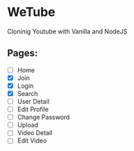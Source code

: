 # WeTube

Cloninig Youtube with Vanilla and NodeJS

## Pages:
- [ ] Home
- [x] Join
- [x] Login
- [x] Search
- [ ] User Detail
- [ ] Edit Profile
- [ ] Change Password
- [ ] Upload
- [ ] Video Detail
- [ ] Edit Video

<!--
# Websites VS Webapps
- Websites: 컨텐츠를 생산하는 것이 아닌 단순히 소비하는 경우, 무언가 만들어 내지 않는, 인터렉티브 요소가 없는

- Webapps: 인터렉티브 요소가 있는

---

# NodeJS
브라우저 밖의 Javascript

## NodeJS 사용하는 경우
백엔드, 서버 빌드해야하는 경우

> [JS는 하드웨어, 하드코어한 처리를 위해 설계된 언어가 아님]

> 많은 데이터를 다뤄야하는 것에 최적화

### dependencies
프로젝트가 실행되려면 필요한 요소를 포함

### devDependencies
프로젝트의 실행과 관련없는 것을 설치하고 싶다면 혹은 개발의 편의를 위한 요소를 포함

--- 

# Server
Connection - Listen - File 처리 - html 저장 - 데이터베이스 저장 - Form 데이터

## Express
NodeJS에서 작동하는 프레임워크

### Middleware
처리가 끝날 때까지 연결되어있는 함수

Express에서 모든 Route와 Connection을 다루는 건 request,response, next를 가지고있다.

위치에 따른 사용법이 달라질 수 있다.

#### Morgan
logging에 도움을 주는 Middleware

- "tiny": GET / 304 - - 0.839 ms

- "combined": ::1 - - [02/Mar/2019:07:40:59 +0000] "GET / HTTP/1.1" 304 - "-" "Mozilla/5.0 (Windows NT 10.0; Win64; x64) AppleWebKit/537.36 (KHTML, like Gecko) Chrome/72.0.3626.109 Safari/537.36"

- "common": ::1 - - [02/Mar/2019:07:41:21 +0000] "GET / HTTP/1.1" 304 -

- "dev": GET / 304 9.825 ms - -

#### Helmet
- NodeJS 앱의 보안에 도움을 주는 Middleware
- Helmet을 이용하면 HTTP 헤더를 적절히 설정하여 몇 가지 잘 알려진 웹 취약성으로부터 앱을 보호할 수 있다.

#### body-parser / cookie-parser

- body-parser: 사용자가 웹사이트로 전달하는 정보들을 검사하는 미들웨어, request 정보에서 form이나 json 형태로 된 body를 검사
- cookie-parser: cookie를 전달받아서 사용할 수 있도록 만들어주는 미들웨어, 사용자 인증등에서 쿠키를 검사할 때 사용


1. 미들웨어 - 하나의 함수를 통해서만 요청이 흘러가는 node.js와 대조적으로, 함수를 효과적으로 배열하는 미들웨어 스택이 있음.

2. 라우팅 - HTTP메서드(get,post,put,delete...)로 특정 URL을 방문할 때만 함수가 호출됨.

3. 요청/응답 개체에 대한 확장 - response.redirect(...) 나 response.sendFile(...) 처럼 확장 가능.

4. 뷰 - 뷰를 사용해서 HTML을 동적으로 렌더링할 수 있음. (뷰템플릿 pug, ejs 등)
---

## Babel
최신 자바스크립트를 이전 Javascript 코드로 변환

> npm i @babel/node @babel/preset-env @babel/core
```
# package.josn
...
"scripts": {
    "start": "nodemon --exec babel-node index.js --delay 2"
}
```
- --delay 2: nodemon이 두번씩 실행되는 것을 방지, babel이 translate되기 전에 한번, 변역 후에 한번 일어나기에..

---

## Views

### Setting Views Template
```
$ npm i pug
```

```
# app.js
...

app.set("view engine", "[Template]");

# routes
~ res.render("[fileName]");
```

---

## Database

### SQL

### NoSQL

### MongoDB
1. MonogDB 설치
2. Bash, mongod 실행
3. mongo 실행

위 단계를 걸치면 성공.

### Mongoose
```
$npm i mongoose
```

#### Local 연결
```
mongoose.cennect("mongodb://localhost:포트번호/Database 이름");
```

### dotenv
```
$npm i dotenv
```

환경에서 숨기고자 하는 data를 암호화하여 사용할 수 있도록 한다.

```
import dotenv from "dotenv";
dotenv.config();
```

`process.env.${상수}` 로 불러와 사용

---

## Multeer
```
# file을 Upload하여 URL을 반환하는 middleware
$npm i multer
```

---

# Linux

## 디렉토리/파일 삭제
rm -f 파일
rm -r 디렉토리/
-->